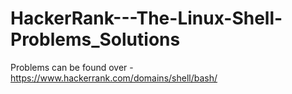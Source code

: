 # HackerRank---The-Linux-Shell-Problems_Solutions
Problems can be found over - https://www.hackerrank.com/domains/shell/bash/
